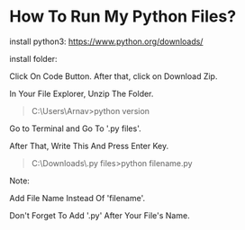 # How To Run My Python Files?
install python3:
https://www.python.org/downloads/

install folder:

Click On Code Button. After that, click on Download Zip.

In Your File Explorer, Unzip The Folder.

<blockquote>
  C:\Users\Arnav>python version
</blockquote>
Go to Terminal and Go To '.py files'.

After That, Write This And Press Enter Key.
<blockquote>
  C:\Downloads\.py files>python filename.py
</blockquote>

Note:

Add File Name Instead Of 'filename'.

Don't Forget To Add '.py' After Your File's Name.
